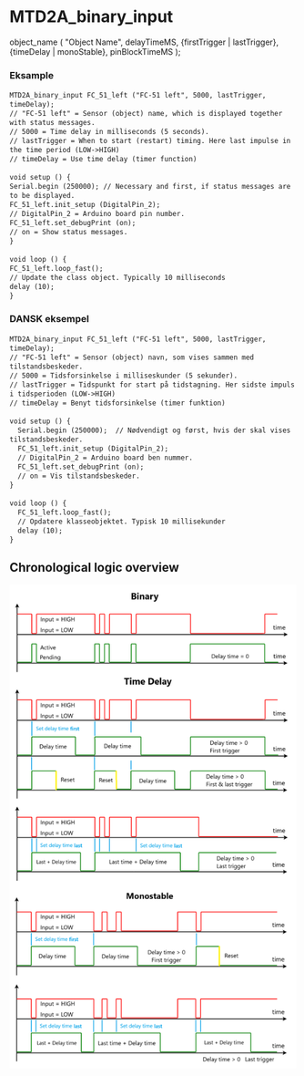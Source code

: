 # MTD2A_binary_input 
object_name ( "Object Name", delayTimeMS, {firstTrigger | lastTrigger}, {timeDelay | monoStable}, pinBlockTimeMS );

### Eksample
```
MTD2A_binary_input FC_51_left ("FC-51 left", 5000, lastTrigger, timeDelay);
// "FC-51 left" = Sensor (object) name, which is displayed together with status messages.
// 5000 = Time delay in milliseconds (5 seconds).
// lastTrigger = When to start (restart) timing. Here last impulse in the time period (LOW->HIGH)
// timeDelay = Use time delay (timer function)

void setup () {
Serial.begin (250000); // Necessary and first, if status messages are to be displayed.
FC_51_left.init_setup (DigitalPin_2);
// DigitalPin_2 = Arduino board pin number.
FC_51_left.set_debugPrint (on);
// on = Show status messages.
}

void loop () {
FC_51_left.loop_fast();
// Update the class object. Typically 10 milliseconds
delay (10);
}
```

### DANSK eksempel
```
MTD2A_binary_input FC_51_left ("FC-51 left", 5000, lastTrigger, timeDelay);
// "FC-51 left" = Sensor (object) navn, som vises sammen med tilstandsbeskeder.
// 5000 = Tidsforsinkelse i milliseskunder (5 sekunder).
// lastTrigger = Tidspunkt for start på tidstagning. Her sidste impuls i tidsperioden (LOW->HIGH) 
// timeDelay = Benyt tidsforsinkelse (timer funktion)

void setup () {
  Serial.begin (250000);  // Nødvendigt og først, hvis der skal vises tilstandsbeskeder.
  FC_51_left.init_setup (DigitalPin_2); 
  // DigitalPin_2 = Arduino board ben nummer.
  FC_51_left.set_debugPrint (on); 
  // on = Vis tilstandsbeskeder.
}

void loop () {
  FC_51_left.loop_fast();
  // Opdatere klasseobjektet. Typisk 10 millisekunder
  delay (10);
}
```
## Chronological logic overview

![](/image/monostable_timing_and_delay.png)
